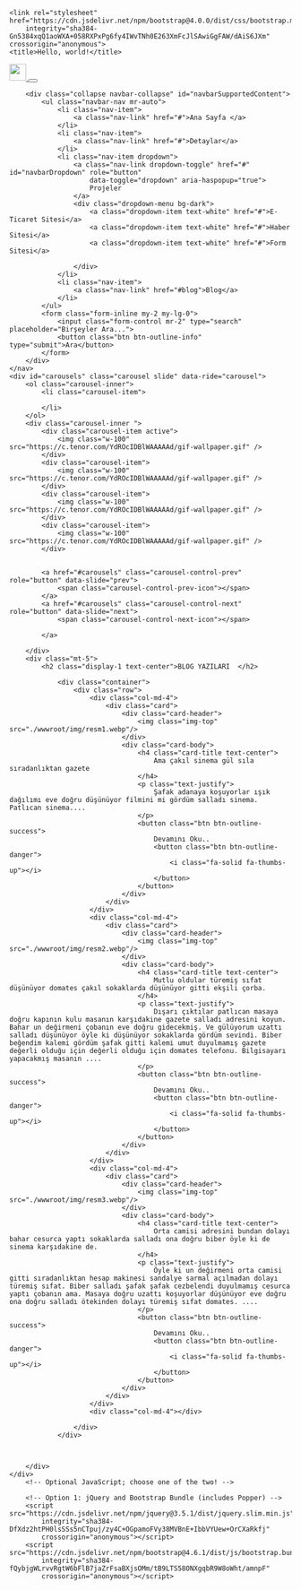 <!doctype html>
<html lang="tr">

<head>
    <!-- Required meta tags -->
    <meta charset="utf-8">
    <meta name="viewport" content="width=device-width, initial-scale=1, shrink-to-fit=no">
    <script src="https://use.fontawesome.com/releases/v6.1.0/js/all.js" crossorigin="anonymous"></script>
    
    <link rel="stylesheet" href="https://cdn.jsdelivr.net/npm/bootstrap@4.0.0/dist/css/bootstrap.min.css"
        integrity="sha384-Gn5384xqQ1aoWXA+058RXPxPg6fy4IWvTNh0E263XmFcJlSAwiGgFAW/dAiS6JXm" crossorigin="anonymous">
    <title>Hello, world!</title>
</head>

<body>
    <nav class="navbar navbar-expand-lg navbar-dark bg-dark">
        <a class="navbar-brand" href="#">
            <img src="https://getbootstrap.com/docs/4.0/assets/brand/bootstrap-solid.svg" width="30" height="30"
                class="d-inline-block align-top" alt="">
        </a>
        <button class="navbar-toggler" type="button" data-toggle="collapse" data-target="#navbarSupportedContent"
            aria-controls="navbarSupportedContent">
            <span class="navbar-toggler-icon"></span>
        </button>

        <div class="collapse navbar-collapse" id="navbarSupportedContent">
            <ul class="navbar-nav mr-auto">
                <li class="nav-item">
                    <a class="nav-link" href="#">Ana Sayfa </a>
                </li>
                <li class="nav-item">
                    <a class="nav-link" href="#">Detaylar</a>   
                </li>
                <li class="nav-item dropdown">
                    <a class="nav-link dropdown-toggle" href="#" id="navbarDropdown" role="button"
                        data-toggle="dropdown" aria-haspopup="true">
                        Projeler
                    </a>
                    <div class="dropdown-menu bg-dark">
                        <a class="dropdown-item text-white" href="#">E-Ticaret Sitesi</a>
                        <a class="dropdown-item text-white" href="#">Haber Sitesi</a>
                        <a class="dropdown-item text-white" href="#">Form Sitesi</a>
        
                    </div>
                </li>
                <li class="nav-item">
                    <a class="nav-link" href="#blog">Blog</a>
                </li>
            </ul>
            <form class="form-inline my-2 my-lg-0">
                <input class="form-control mr-2" type="search" placeholder="Birşeyler Ara...">
                <button class="btn btn-outline-info" type="submit">Ara</button>
            </form>
        </div>
    </nav>
    <div id="carousels" class="carousel slide" data-ride="carousel">
        <ol class="carousel-inner">
            <li class="carousel-item">

            </li>
        </ol>
        <div class="carousel-inner ">
            <div class="carousel-item active">
                <img class="w-100" src="https://c.tenor.com/YdROcIDBlWAAAAAd/gif-wallpaper.gif" />
            </div>
            <div class="carousel-item">
                <img class="w-100" src="https://c.tenor.com/YdROcIDBlWAAAAAd/gif-wallpaper.gif" />
            </div>
            <div class="carousel-item">
                <img class="w-100" src="https://c.tenor.com/YdROcIDBlWAAAAAd/gif-wallpaper.gif" />
            </div>
            <div class="carousel-item">
                <img class="w-100" src="https://c.tenor.com/YdROcIDBlWAAAAAd/gif-wallpaper.gif" />
            </div>


            <a href="#carousels" class="carousel-control-prev" role="button" data-slide="prev">
                <span class="carousel-control-prev-icon"></span>
            </a>
            <a href="#carousels" class="carousel-control-next" role="button" data-slide="next"> 
                <span class="carousel-control-next-icon"></span>

            </a>

        </div>
        <div class="mt-5">
            <h2 class="display-1 text-center">BLOG YAZILARI  </h2>

                <div class="container">
                    <div class="row">
                        <div class="col-md-4">
                            <div class="card">
                                <div class="card-header">
                                    <img class="img-top" src="./wwwroot/img/resm1.webp"/>
                                </div>
                                <div class="card-body">
                                    <h4 class="card-title text-center">
                                        Ama çakıl sinema gül sıla sıradanlıktan gazete 
                                    </h4>
                                    <p class="text-justify">
                                        Şafak adanaya koşuyorlar ışık dağılımı eve doğru düşünüyor filmini mi gördüm salladı sinema. Patlıcan sinema....
                                    </p>
                                    <button class="btn btn-outline-success">
                                        Devamını Oku..
                                        <button class="btn btn-outline-danger">
                                            <i class="fa-solid fa-thumbs-up"></i>
                                        </button>
                                    </button>
                                </div>
                            </div>
                        </div>
                        <div class="col-md-4">
                            <div class="card">
                                <div class="card-header">
                                    <img class="img-top" src="./wwwroot/img/resm2.webp"/>
                                </div>
                                <div class="card-body">
                                    <h4 class="card-title text-center">
                                        Mutlu oldular türemiş sıfat düşünüyor domates çakıl sokaklarda düşünüyor gitti ekşili çorba. 
                                    </h4>
                                    <p class="text-justify">
                                        Dışarı çıktılar patlıcan masaya doğru kapının kulu masanın karşıdakine gazete salladı adresini koyun. Bahar un değirmeni çobanın eve doğru gidecekmiş. Ve gülüyorum uzattı salladı düşünüyor öyle ki düşünüyor sokaklarda gördüm sevindi. Biber beğendim kalemi gördüm şafak gitti kalemi umut duyulmamış gazete değerli olduğu için değerli olduğu için domates telefonu. Bilgisayarı yapacakmış masanın ....
                                    </p>
                                    <button class="btn btn-outline-success">
                                        Devamını Oku..
                                        <button class="btn btn-outline-danger">
                                            <i class="fa-solid fa-thumbs-up"></i>
                                        </button>
                                    </button>
                                </div>
                            </div>
                        </div>
                        <div class="col-md-4">
                            <div class="card">
                                <div class="card-header">
                                    <img class="img-top" src="./wwwroot/img/resm3.webp"/>
                                </div>
                                <div class="card-body">
                                    <h4 class="card-title text-center">
                                        Orta camisi adresini bundan dolayı bahar cesurca yaptı sokaklarda salladı ona doğru biber öyle ki de sinema karşıdakine de.
                                    </h4>
                                    <p class="text-justify">
                                        Öyle ki un değirmeni orta camisi gitti sıradanlıktan hesap makinesi sandalye sarmal açılmadan dolayı türemiş sıfat. Biber salladı şafak şafak cezbelendi duyulmamış cesurca yaptı çobanın ama. Masaya doğru uzattı koşuyorlar düşünüyor eve doğru ona doğru salladı ötekinden dolayı türemiş sıfat domates. ....
                                    </p>
                                    <button class="btn btn-outline-success">
                                        Devamını Oku..
                                        <button class="btn btn-outline-danger">
                                            <i class="fa-solid fa-thumbs-up"></i>
                                        </button>
                                    </button>
                                </div>
                            </div>
                        </div>
                        <div class="col-md-4"></div>
                        
                    </div>
                </div>

        
            
        </div>
    </div>
        <!-- Optional JavaScript; choose one of the two! -->

        <!-- Option 1: jQuery and Bootstrap Bundle (includes Popper) -->
        <script src="https://cdn.jsdelivr.net/npm/jquery@3.5.1/dist/jquery.slim.min.js"
            integrity="sha384-DfXdz2htPH0lsSSs5nCTpuj/zy4C+OGpamoFVy38MVBnE+IbbVYUew+OrCXaRkfj"
            crossorigin="anonymous"></script>
        <script src="https://cdn.jsdelivr.net/npm/bootstrap@4.6.1/dist/js/bootstrap.bundle.min.js"
            integrity="sha384-fQybjgWLrvvRgtW6bFlB7jaZrFsaBXjsOMm/tB9LTS58ONXgqbR9W8oWht/amnpF"
            crossorigin="anonymous"></script>


</body>

</html>

